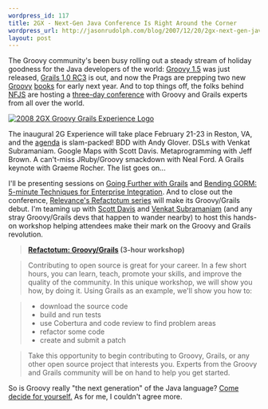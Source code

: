 ```yaml
--- 
wordpress_id: 117
title: 2GX - Next-Gen Java Conference Is Right Around the Corner
wordpress_url: http://jasonrudolph.com/blog/2007/12/20/2gx-next-gen-java-conference-is-right-around-the-corner/
layout: post
---
```

The Groovy community's been busy rolling out a steady stream of holiday goodness for the Java developers of the world:  [Groovy 1.5](http://docs.codehaus.org/display/GROOVY/2007/12/07/Groovy+1.5+released "Groovy 1.5 released") was just released, [Grails 1.0 RC3](http://grails.org/1.0-RC3+Release+Notes "Grails - 1.0-RC3 Release Notes") is out, and now the Prags are prepping two new [Groovy](http://pragprog.com/titles/vslg "Programming Groovy: Dynamic Productivity for the Java Developer by Venkat Subramaniam") [books](http://pragprog.com/titles/sdgrvr "Groovy Recipes: Greasing the Wheels of Java by Scott Davis") for early next year.  And to top things off, the folks behind [NFJS](http://www.nofluffjuststuff.com/ "No Fluff Just Stuff") are hosting a [three-day conference](http://groovygrails.com "Groovy/Grails Experience") with Groovy and Grails experts from all over the world.  

[![2008 2GX Groovy Grails Experience Logo](http://jasonrudolph.com/blog/wp-content/uploads/2008-2gx-groovy-grails-experience-logo.gif)](http://groovygrails.com "Groovy/Grails Experience")

The inaugural 2G Experience will take place February 21-23 in Reston, VA, and the [agenda](http://groovygrails.com/gg/conference/schedule?showId=131 "Groovy/Grails Experience - Session Schedule") is slam-packed!  BDD with Andy Glover. DSLs with Venkat Subramaniam. Google Maps with Scott Davis. Metaprogramming with Jeff Brown. A can't-miss JRuby/Groovy smackdown with Neal Ford.  A Grails keynote with Graeme Rocher.  The list goes on...

I'll be presenting sessions on [Going Further with Grails](http://groovygrails.com/gg/conference/speaker?speakerId=4738&showId=131 "Jason Rudolph - Going Further with Grails") and [Bending GORM: 5-minute Techniques for Enterprise Integration](http://groovygrails.com/gg/conference/speaker?speakerId=4738&showId=131 "Jason Rudolph - Advanced Domain Models in Grails: Enterprise Integration Made Easy").  And to close out the conference, [Relevance's Refactotum series](http://relevancellc.com/twir "Relevance, Inc. - This Week in Refactoring") will make its Groovy/Grails debut.  I'm teaming up with [Scott Davis](http://groovygrails.com/gg/conference/speaker?speakerId=18&amp;showId=131) and [Venkat Subramaniam](http://groovygrails.com/gg/conference/speaker?speakerId=11&amp;showId=131) (and any stray Groovy/Grails devs that happen to wander nearby) to host this hands-on workshop helping attendees make their mark on the Groovy and Grails revolution.

> **[Refactotum: Groovy/Grails](http://groovygrails.com/gg/conference/speaker?speakerId=4738&amp;showId=131)  (3-hour workshop)**

> Contributing to open source is great for your career.  In a few short hours, you can learn, teach, promote your skills, and improve the quality of the community.  In this unique workshop, we will show you how, by doing it.  Using Grails as an example, we'll show you how to:

> * download the source code 
> * build and run tests 
> * use Cobertura and code review to find problem areas 
> * refactor some code 
> * create and submit a patch 

> Take this opportunity to begin contributing to Groovy, Grails, or any other open source project that interests you.  Experts from the Groovy and Grails community will be on hand to help you get started.

So is Groovy really "the next generation" of the Java language?  [Come decide for yourself.](http://groovygrails.com/gg/conference/register?showId=131 "2G Experience - Register")  As for me, I couldn't agree more.
